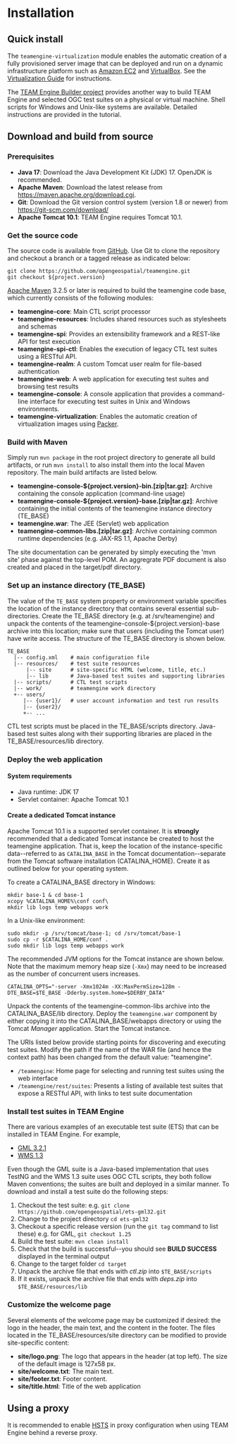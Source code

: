 # Installation

## Quick install

The `teamengine-virtualization` module enables the automatic creation of a fully provisioned server
image that can be deployed and run on a dynamic infrastructure platform such as [Amazon EC2](https://aws.amazon.com/ec2/)
and [VirtualBox](https://www.virtualbox.org/). See the [Virtualization Guide](./virt-guide.html) for
instructions.

The [TEAM Engine Builder project](https://github.com/opengeospatial/teamengine-builder) provides
another way to build TEAM Engine and selected OGC test suites on a physical or virtual machine. Shell
scripts for Windows and Unix-like systems are available. Detailed instructions are provided in the
tutorial.


## Download and build from source

### Prerequisites

- **Java 17**: Download the Java Development Kit (JDK) 17. OpenJDK is recommended.
- **Apache Maven**: Download the latest release from <https://maven.apache.org/download.cgi>.
- **Git**: Download the Git version control system (version 1.8 or newer) from <https://git-scm.com/download/>
- **Apache Tomcat 10.1**: TEAM Engine requires Tomcat 10.1.

### Get the source code

The source code is available from [GitHub](https://github.com/opengeospatial/teamengine).
Use Git to clone the repository and checkout a branch or a tagged release as indicated below:

    git clone https://github.com/opengeospatial/teamengine.git
    git checkout ${project.version}

[Apache Maven](http://maven.apache.org/) 3.2.5 or later is required to build the teamengine
code base, which currently consists of the following modules:

- **teamengine-core**: Main CTL script processor
- **teamengine-resources**: Includes shared resources such as stylesheets
  and schemas
- **teamengine-spi**: Provides an extensibility framework and a REST-like
  API for test execution
- **teamengine-spi-ctl**: Enables the execution of legacy CTL test suites using a RESTful API.
- **teamengine-realm**: A custom Tomcat user realm for file-based authentication
- **teamengine-web**: A web application for executing test suites and
  browsing test results
- **teamengine-console**: A console application that provides a command-line interface
  for executing test suites in Unix and Windows environments.
- **teamengine-virtualization**: Enables the automatic creation of virtualization
  images using [Packer](https://www.packer.io/).


### Build with Maven

Simply run `mvn package` in the root project directory to generate all
build artifacts, or run `mvn install` to also install them into the local
Maven repository. The main build artifacts are listed below.

- **teamengine-console-\${project.version}-bin.[zip|tar.gz]**: Archive containing the console application (command-line usage)
- **teamengine-console-\${project.version}-base.[zip|tar.gz]**: Archive containing the initial contents of the teamengine instance
    directory (TE\_BASE)
- **teamengine.war**: The JEE (Servlet) web application
- **teamengine-common-libs.[zip|tar.gz]**: Archive containing common runtime dependencies (e.g. JAX-RS 1.1,
    Apache Derby)

The site documentation can be generated by simply executing the 'mvn site' phase
against the top-level POM. An aggregrate PDF document is also created and placed
in the target/pdf directory.


### Set up an instance directory (TE_BASE)

The value of the `TE_BASE` system property or environment variable specifies the
location of the instance directory that contains several essential sub-directories.
Create the TE_BASE directory (e.g. at /srv/teamengine) and unpack the contents of
the teamengine-console-\${project.version}-base archive into this location; make
sure that users (including the Tomcat user) have write access. The structure of
the TE\_BASE directory is shown below.

    TE_BASE
      |-- config.xml    # main configuration file
      |-- resources/    # test suite resources
          |-- site      # site-specific HTML (welcome, title, etc.)
          |-- lib       # Java-based test suites and supporting libraries
      |-- scripts/      # CTL test scripts
      |-- work/         # teamengine work directory
      +-- users/
         |-- {user1}/   # user account information and test run results
         |-- {user2}/
         +-- ...

CTL test scripts must be placed in the TE_BASE/scripts directory. Java-based test
suites along with their supporting libraries are placed in the TE_BASE/resources/lib
directory.

### Deploy the web application

#### System requirements

-   Java runtime: JDK 17
-   Servlet container: Apache Tomcat 10.1

#### Create a dedicated Tomcat instance

Apache Tomcat 10.1 is a supported servlet container. It is **strongly**
recommended that a dedicated Tomcat instance be created to host the
teamengine application. That is, keep the location of the instance-specific
data--referred to as `CATALINA_BASE` in the Tomcat documentation--separate
from the Tomcat software installation (CATALINA_HOME). Create it as outlined
below for your operating system.

To create a CATALINA_BASE directory in Windows:

    mkdir base-1 & cd base-1
    xcopy %CATALINA_HOME%\conf conf\
    mkdir lib logs temp webapps work

In a Unix-like environment:

    sudo mkdir -p /srv/tomcat/base-1; cd /srv/tomcat/base-1
    sudo cp -r $CATALINA_HOME/conf .
    sudo mkdir lib logs temp webapps work

The recommended JVM options for the Tomcat instance are shown below.
Note that the maximum memory heap size (`-Xmx`) may need to be increased
as the number of concurrent users increases.

`CATALINA_OPTS="-server -Xmx1024m -XX:MaxPermSize=128m -DTE_BASE=$TE_BASE -Dderby.system.home=$DERBY_DATA"`

Unpack the contents of the teamengine-common-libs archive into the
CATALINA_BASE/lib directory. Deploy the `teamengine.war` component by
either copying it into the CATALINA_BASE/webapps directory or using the
Tomcat *Manager* application. Start the Tomcat instance.

The URIs listed below provide starting points for discovering and executing
test suites. Modify the path if the name of the WAR file (and hence the context
path) has been changed from the default value: "teamengine".

* `/teamengine`: Home page for selecting and running test suites using the web interface
* `/teamengine/rest/suites`: Presents a listing of available test suites that expose
a RESTful API, with links to test suite documentation


### Install test suites in TEAM Engine

There are various examples of an executable test suite (ETS) that can be installed in
TEAM Engine. For example,

- [GML 3.2.1](https://github.com/opengeospatial/ets-gml32)
- [WMS 1.3](https://github.com/opengeospatial/ets-wms13)

Even though the GML suite is a Java-based implementation that uses TestNG and the WMS 1.3
suite uses OGC CTL scripts, they both follow Maven conventions; the suites are built and
deployed in a similar manner. To download and install a test suite do the following steps:

1. Checkout the test suite: e.g. `git clone  https://github.com/opengeospatial/ets-gml32.git`
2. Change to the project directory `cd ets-gml32`
3. Checkout a specific release version (run the `git tag` command to list these) e.g. for GML, `git checkout 1.25`
4. Build the test suite: `mvn clean install`
5. Check that the build is successful--you should see **BUILD SUCCESS** displayed in the terminal output
6. Change to the target folder `cd target`
7. Unpack the archive file that ends with *ctl.zip* into `$TE_BASE/scripts`
8. If it exists, unpack the archive file that ends with *deps.zip* into `$TE_BASE/resources/lib`


### Customize the welcome page

Several elements of the welcome page may be customized if desired: the logo in the header,
the main text, and the content in the footer. The files located in the TE_BASE/resources/site
directory can be modified to provide site-specific content:


- **site/logo.png**: The logo that appears in the header (at top left). The size of the default image is 127x58 px.
- **site/welcome.txt**: The main text.
- **site/footer.txt**: Footer content.
- **site/title.html**: Title of the web application

## Using a proxy

It is recommended to enable [HSTS](https://en.wikipedia.org/wiki/HTTP_Strict_Transport_Security) in proxy configuration when using TEAM Engine behind a reverse proxy.
